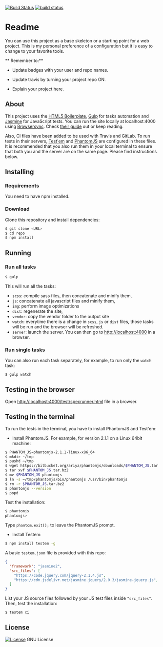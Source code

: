 [![Build Status](https://travis-ci.org/octopusinvitro/html5-scafold.svg?branch=master)](https://travis-ci.org/octopusinvitro/html5-scafold)
[![build status](https://gitlab.com/octopusinvitro/html5-scafold/badges/master/build.svg)](https://gitlab.com/octopusinvitro/html5-scafold/commits/master)


# Readme

You can use this project as a base skeleton or a starting point for a web project. This is my personal preference of a configuration but it is easy to change to your favorite tools.

** Remember to:**

- Update badges with your user and repo names.

- Update travis by turning your project repo ON.

- Explain your project here.


## About

This project uses the [HTML5 Boilerplate](https://html5boilerplate.com/), [Gulp](http://gulpjs.com/) for tasks automation and [Jasmine](http://jasmine.github.io/) for JavaScript tests. You can run the site locally at localhost:4000 using [Browsersync](https://www.browsersync.io/). Check [their guide](https://www.browsersync.io/docs/gulp/) out or keep reading.

Also, CI files have been added to be used with Travis and GitLab. To run tests in their servers, [Test'em](https://github.com/testem/testem) and [PhantomJS](http://phantomjs.org/) are configured in these files. It is recommended that you also run them in your local terminal to ensure that both you and the server are on the same page. Please find instructions below.

## Installing

### Requirements

You need to have npm installed.

### Download

Clone this repository and install dependencies:

```bash
$ git clone <URL>
$ cd repo
$ npm install
```

## Running

### Run all tasks

```bash
$ gulp
```

This will run all the tasks:
* `scss`: compile sass files, then concatenate and minify them,
* `js`: concatenate all javascript files and minify them,
* `img`: perform image optimizations
* `dist`: regenerate the site,
* `vendor`: copy the vendor folder to the output site
* `watch`: everytime there is a change in `scss`, `js` or `dist` files, those tasks will be run and the browser will be refreshed.
* `server`: launch the server. You can then go to [http://localhost:4000](http://localhost:4000) in a browser.

### Run single tasks

You can also run each task separately, for example, to run only the `watch` task:

```bash
$ gulp watch
```

## Testing in the browser

Open [http://localhost:4000/test/specrunner.html](http://localhost:4000/test/specrunner.html) file in a browser.


## Testing in the terminal

To run the tests in the terminal, you have to install PhantomJS and Test'em:

* Install PhantomJS.
For example, for version 2.1.1 on a Linux 64bit machine:

```bash
$ PHANTOM_JS=phantomjs-2.1.1-linux-x86_64
$ mkdir ~/tmp
$ pushd ~/tmp
$ wget https://bitbucket.org/ariya/phantomjs/downloads/$PHANTOM_JS.tar.bz2
$ tar xvf $PHANTOM_JS.tar.bz2
$ mv $PHANTOM_JS phantomjs
$ ln -s ~/tmp/phantomjs/bin/phantomjs /usr/bin/phantomjs
$ rm -r $PHANTOM_JS.tar.bz2
$ phantomjs --version
$ popd
```

Test the installation:

```bash
$ phantomjs
phantomjs>
```

Type `phantom.exit();` to leave the PhantomJS prompt.

* Install Testem:

```bash
$ npm install testem -g
```

A basic `testem.json` file is provided with this repo:

```json
{
  "framework": "jasmine2",
  "src_files": [
    "https://code.jquery.com/jquery-2.1.4.js",
    "https://cdn.jsdelivr.net/jasmine.jquery/2.0.3/jasmine-jquery.js",
  ]
}
```

List your JS source files followed by your JS test files inside `"src_files"`. Then, test the installation:

```bash
$ testem ci
```


## License

[![License](https://img.shields.io/badge/gnu-license-green.svg?style=flat)](https://opensource.org/licenses/GPL-2.0)
GNU License
